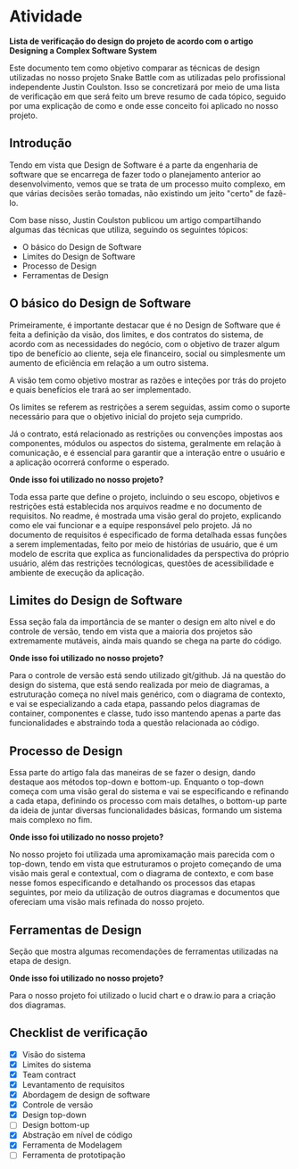 # Atividade

**Lista de verificação do design do projeto de acordo com o artigo Designing a Complex Software System**

Este documento tem como objetivo comparar as técnicas de design utilizadas no nosso projeto Snake Battle com as utilizadas pelo profissional independente Justin Coulston. Isso se concretizará por meio de uma lista de verificação em que será feito um breve resumo de cada tópico, seguido por uma explicação de como e onde esse conceito foi aplicado no nosso projeto. 


## Introdução

Tendo em vista que Design de Software é a parte da engenharia de software que se encarrega de fazer todo o planejamento anterior ao desenvolvimento, vemos que se trata de um processo muito complexo, em que várias decisões serão tomadas, não existindo um jeito "certo" de fazê-lo.

Com base nisso, Justin Coulston publicou um artigo compartilhando algumas das técnicas que utiliza, seguindo os seguintes tópicos:

- O básico do Design de Software
- Limites do Design de Software
- Processo de Design
- Ferramentas de Design


## O básico do Design de Software

Primeiramente, é importante destacar que é no Design de Software que é feita a definição da visão, dos limites, e dos contratos do sistema, de acordo com as necessidades do negócio, com o objetivo de trazer algum tipo de benefício ao cliente, seja ele financeiro, social ou simplesmente um aumento de eficiência em relação a um outro sistema.

A visão tem como objetivo mostrar as razões e inteções por trás do projeto e quais benefícios ele trará ao ser implementado.

Os limites se referem as restrições a serem seguidas, assim como o suporte necessário para que o objetivo inicial do projeto seja cumprido.

Já o contrato, está relacionado as restrições ou convenções impostas aos componentes, módulos ou aspectos do sistema, geralmente em relação à comunicação, e é essencial para garantir que a interação entre o usuário e a aplicação ocorrerá conforme o esperado.

**Onde isso foi utilizado no nosso projeto?**

Toda essa parte que define o projeto, incluindo o seu escopo, objetivos e restrições está establecida nos arquivos readme e no documento de requisitos. No readme, é mostrada uma visão geral do projeto, explicando como ele vai funcionar e a equipe responsável pelo projeto. Já no documento de requisitos é especificado de forma detalhada essas funções a serem implementadas, feito por meio de histórias de usuário, que é um modelo de escrita que explica as funcionalidades da perspectiva do próprio usuário, além das restrições tecnólogicas, questões de acessibilidade e ambiente de execução da aplicação.

## Limites do Design de Software

Essa seção fala da importância de se manter o design em alto nível e do controle de versão, tendo em vista que a maioria dos projetos são extremamente mutáveis, ainda mais quando se chega na parte do código.

**Onde isso foi utilizado no nosso projeto?**

Para o controle de versão está sendo utilizado git/github. Já na questão do design do sistema, que está sendo realizada por meio de diagramas, a estruturação começa no nível mais genérico, com o diagrama de contexto, e vai se especializando a cada etapa, passando pelos diagramas de container, componentes e classe, tudo isso mantendo apenas a parte das funcionalidades e abstraindo toda a questão relacionada ao código.

## Processo de Design

Essa parte do artigo fala das maneiras de se fazer o design, dando destaque aos métodos top-down e bottom-up.
Enquanto o top-down começa com uma visão geral do sistema e vai se especificando e refinando a cada etapa, definindo os processo com mais detalhes, o bottom-up parte da ideia de juntar diversas funcionalidades básicas, formando um sistema mais complexo no fim.

**Onde isso foi utilizado no nosso projeto?**

No nosso projeto foi utilizada uma apromixamação mais parecida com o top-down, tendo em vista que estruturamos o projeto começando de uma visão mais geral e contextual, com o diagrama de contexto, e com base nesse fomos especificando e detalhando os processos das etapas seguintes, por meio da utilização de outros diagramas e documentos que ofereciam uma visão mais refinada do nosso projeto.

## Ferramentas de Design

Seção que mostra algumas recomendações de ferramentas utilizadas na etapa de design. 

**Onde isso foi utilizado no nosso projeto?**

Para o nosso projeto foi utilizado o lucid chart e o draw.io para a criação dos diagramas.

## Checklist de verificação

- [x] Visão do sistema
- [x] Limites do sistema
- [x] Team contract
- [x] Levantamento de requisitos
- [x] Abordagem de design de software
- [x] Controle de versão
- [x] Design top-down
- [ ] Design bottom-up
- [x] Abstração em nível de código
- [x] Ferramenta de Modelagem
- [ ] Ferramenta de prototipação
